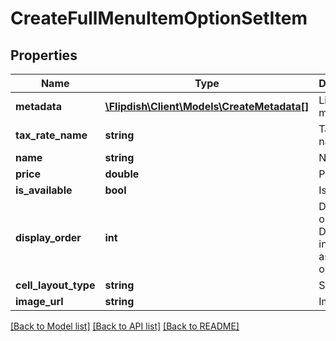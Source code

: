 # CreateFullMenuItemOptionSetItem

## Properties
Name | Type | Description | Notes
------------ | ------------- | ------------- | -------------
**metadata** | [**\Flipdish\Client\Models\CreateMetadata[]**](CreateMetadata.md) | List of metadata | [optional] 
**tax_rate_name** | **string** | Tax rate name | [optional] 
**name** | **string** | Name | [optional] 
**price** | **double** | Price | [optional] 
**is_available** | **bool** | Is available | [optional] 
**display_order** | **int** | Display order. Displayed in ascending order. | [optional] 
**cell_layout_type** | **string** | Small | Medium | Large  Affects the layout of the menu. | [optional] 
**image_url** | **string** | Image url | [optional] 

[[Back to Model list]](../README.md#documentation-for-models) [[Back to API list]](../README.md#documentation-for-api-endpoints) [[Back to README]](../README.md)


